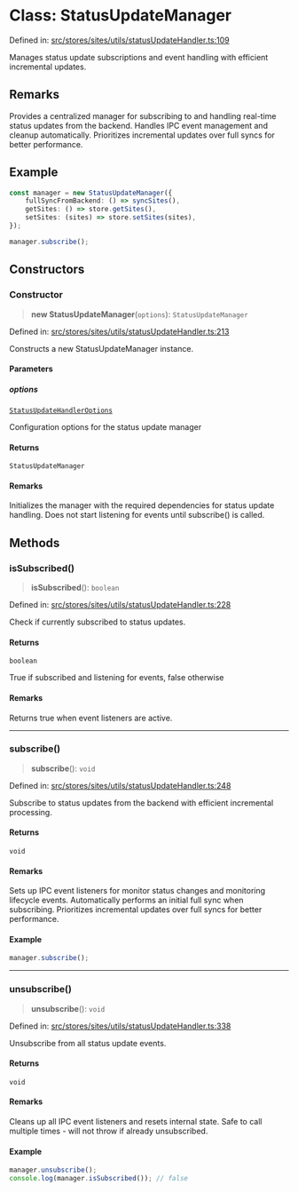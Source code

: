 # Class: StatusUpdateManager

Defined in: [src/stores/sites/utils/statusUpdateHandler.ts:109](https://github.com/Nick2bad4u/Uptime-Watcher/blob/main/src/stores/sites/utils/statusUpdateHandler.ts#L109)

Manages status update subscriptions and event handling with efficient
incremental updates.

## Remarks

Provides a centralized manager for subscribing to and handling real-time
status updates from the backend. Handles IPC event management and cleanup
automatically. Prioritizes incremental updates over full syncs for better
performance.

## Example

```typescript
const manager = new StatusUpdateManager({
    fullSyncFromBackend: () => syncSites(),
    getSites: () => store.getSites(),
    setSites: (sites) => store.setSites(sites),
});

manager.subscribe();
```

## Constructors

### Constructor

> **new StatusUpdateManager**(`options`): `StatusUpdateManager`

Defined in: [src/stores/sites/utils/statusUpdateHandler.ts:213](https://github.com/Nick2bad4u/Uptime-Watcher/blob/main/src/stores/sites/utils/statusUpdateHandler.ts#L213)

Constructs a new StatusUpdateManager instance.

#### Parameters

##### options

[`StatusUpdateHandlerOptions`](../interfaces/StatusUpdateHandlerOptions.md)

Configuration options for the status update manager

#### Returns

`StatusUpdateManager`

#### Remarks

Initializes the manager with the required dependencies for status update
handling. Does not start listening for events until subscribe() is
called.

## Methods

### isSubscribed()

> **isSubscribed**(): `boolean`

Defined in: [src/stores/sites/utils/statusUpdateHandler.ts:228](https://github.com/Nick2bad4u/Uptime-Watcher/blob/main/src/stores/sites/utils/statusUpdateHandler.ts#L228)

Check if currently subscribed to status updates.

#### Returns

`boolean`

True if subscribed and listening for events, false otherwise

#### Remarks

Returns true when event listeners are active.

***

### subscribe()

> **subscribe**(): `void`

Defined in: [src/stores/sites/utils/statusUpdateHandler.ts:248](https://github.com/Nick2bad4u/Uptime-Watcher/blob/main/src/stores/sites/utils/statusUpdateHandler.ts#L248)

Subscribe to status updates from the backend with efficient incremental
processing.

#### Returns

`void`

#### Remarks

Sets up IPC event listeners for monitor status changes and monitoring
lifecycle events. Automatically performs an initial full sync when
subscribing. Prioritizes incremental updates over full syncs for better
performance.

#### Example

```typescript
manager.subscribe();
```

***

### unsubscribe()

> **unsubscribe**(): `void`

Defined in: [src/stores/sites/utils/statusUpdateHandler.ts:338](https://github.com/Nick2bad4u/Uptime-Watcher/blob/main/src/stores/sites/utils/statusUpdateHandler.ts#L338)

Unsubscribe from all status update events.

#### Returns

`void`

#### Remarks

Cleans up all IPC event listeners and resets internal state. Safe to call
multiple times - will not throw if already unsubscribed.

#### Example

```typescript
manager.unsubscribe();
console.log(manager.isSubscribed()); // false
```
